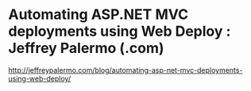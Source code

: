 <!--
id: 516642684
link: http://kevinisom.info/post/516642684/automating-asp-net-mvc-deployments-using-web-deploy
slug: automating-asp-net-mvc-deployments-using-web-deploy
date: Tue Apr 13 2010 10:38:14 GMT+1200 (NZST)
raw: {"blog_name":"kevinisom","id":516642684,"post_url":"http://kevinisom.info/post/516642684/automating-asp-net-mvc-deployments-using-web-deploy","slug":"automating-asp-net-mvc-deployments-using-web-deploy","type":"link","date":"2010-04-12 22:38:14 GMT","timestamp":1271111894,"state":"published","format":"html","reblog_key":"xcxmCHMk","tags":[],"short_url":"http://tmblr.co/Zw68YyUorTy","highlighted":[],"feed_item":"http://jeffreypalermo.com/blog/automating-asp-net-mvc-deployments-using-web-deploy/","from_feed_id":"650234","note_count":0,"title":"Automating ASP.NET MVC deployments using Web Deploy : Jeffrey Palermo (.com)","url":"http://jeffreypalermo.com/blog/automating-asp-net-mvc-deployments-using-web-deploy/","description":""}
publish: 2010-04-013
tags: 
title: Automating ASP.NET MVC deployments using Web Deploy : Jeffrey Palermo (.com)
-->


Automating ASP.NET MVC deployments using Web Deploy : Jeffrey Palermo (.com)
============================================================================

<http://jeffreypalermo.com/blog/automating-asp-net-mvc-deployments-using-web-deploy/>

